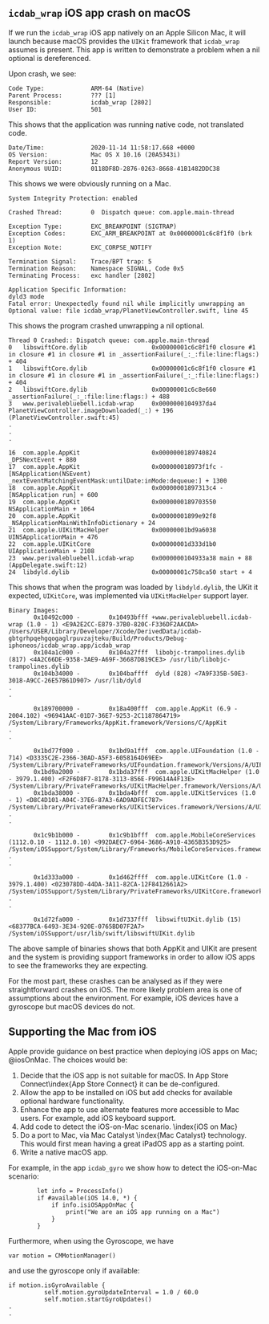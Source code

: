 ## `icdab_wrap` iOS app crash on macOS

If we run the `icdab_wrap` iOS app natively on an Apple Silicon Mac, it will launch because macOS provides the `UIKit` framework that `icdab_wrap` assumes is present.  This app is written to demonstrate a problem when a nil optional is dereferenced.

Upon crash, we see:
```
Code Type:             ARM-64 (Native)
Parent Process:        ??? [1]
Responsible:           icdab_wrap [2802]
User ID:               501
```

This shows that the application was running native code, not translated code.

```
Date/Time:             2020-11-14 11:58:17.668 +0000
OS Version:            Mac OS X 10.16 (20A5343i)
Report Version:        12
Anonymous UUID:        0118DF8D-2876-0263-8668-41B1482DDC38
```

This shows we were obviously running on a Mac.

```
System Integrity Protection: enabled

Crashed Thread:        0  Dispatch queue: com.apple.main-thread

Exception Type:        EXC_BREAKPOINT (SIGTRAP)
Exception Codes:       EXC_ARM_BREAKPOINT at 0x00000001c6c8f1f0 (brk 1)
Exception Note:        EXC_CORPSE_NOTIFY

Termination Signal:    Trace/BPT trap: 5
Termination Reason:    Namespace SIGNAL, Code 0x5
Terminating Process:   exc handler [2802]

Application Specific Information:
dyld3 mode
Fatal error: Unexpectedly found nil while implicitly unwrapping an Optional value: file icdab_wrap/PlanetViewController.swift, line 45
```

This shows the program crashed unwrapping a nil optional.

```
Thread 0 Crashed:: Dispatch queue: com.apple.main-thread
0   libswiftCore.dylib                  0x00000001c6c8f1f0 closure #1 in closure #1 in closure #1 in _assertionFailure(_:_:file:line:flags:) + 404
1   libswiftCore.dylib                  0x00000001c6c8f1f0 closure #1 in closure #1 in closure #1 in _assertionFailure(_:_:file:line:flags:) + 404
2   libswiftCore.dylib                  0x00000001c6c8e660 _assertionFailure(_:_:file:line:flags:) + 488
3   www.perivalebluebell.icdab-wrap     0x0000000104937da4 PlanetViewController.imageDownloaded(_:) + 196 (PlanetViewController.swift:45)
.
.
.

16  com.apple.AppKit                    0x0000000189740824 _DPSNextEvent + 880
17  com.apple.AppKit                    0x000000018973f1fc -[NSApplication(NSEvent) _nextEventMatchingEventMask:untilDate:inMode:dequeue:] + 1300
18  com.apple.AppKit                    0x00000001897313c4 -[NSApplication run] + 600
19  com.apple.AppKit                    0x0000000189703550 NSApplicationMain + 1064
20  com.apple.AppKit                    0x00000001899e92f8 _NSApplicationMainWithInfoDictionary + 24
21  com.apple.UIKitMacHelper            0x00000001bd9a6038 UINSApplicationMain + 476
22  com.apple.UIKitCore                 0x00000001d333d1b0 UIApplicationMain + 2108
23  www.perivalebluebell.icdab-wrap     0x0000000104933a38 main + 88 (AppDelegate.swift:12)
24  libdyld.dylib                       0x00000001c758ca50 start + 4
```

This shows that when the program was loaded by `libdyld.dylib`, the UKit it expected, `UIKitCore`, was implemented via `UIKitMacHelper` support layer.

```
Binary Images:
       0x10492c000 -        0x10493bfff +www.perivalebluebell.icdab-wrap (1.0 - 1) <E9A2E2CC-E879-37B0-820C-F336DF2AACDA> /Users/USER/Library/Developer/Xcode/DerivedData/icdab-gbtgrhpqehgqogaglrpuvzajteku/Build/Products/Debug-iphoneos/icdab_wrap.app/icdab_wrap
       0x104a1c000 -        0x104a27fff  libobjc-trampolines.dylib (817) <4A2C66DE-9358-3AE9-A69F-36687DB19CE3> /usr/lib/libobjc-trampolines.dylib
       0x104b34000 -        0x104baffff  dyld (828) <7A9F335B-50E3-3018-A9CC-26E57B61D907> /usr/lib/dyld
.
.

       0x189700000 -        0x18a400fff  com.apple.AppKit (6.9 - 2004.102) <96941AAC-01D7-36E7-9253-2C1187864719> /System/Library/Frameworks/AppKit.framework/Versions/C/AppKit
.
.

       0x1bd77f000 -        0x1bd9a1fff  com.apple.UIFoundation (1.0 - 714) <D3335C2E-2366-30AD-A5F3-6058164D69EE> /System/Library/PrivateFrameworks/UIFoundation.framework/Versions/A/UIFoundation
       0x1bd9a2000 -        0x1bda37fff  com.apple.UIKitMacHelper (1.0 - 3979.1.400) <F2F6D8F7-8178-3113-856E-F99614A4F13E> /System/Library/PrivateFrameworks/UIKitMacHelper.framework/Versions/A/UIKitMacHelper
       0x1bda38000 -        0x1bda4bfff  com.apple.UIKitServices (1.0 - 1) <D8C4D101-A04C-37E6-87A3-6AD9ADFEC787> /System/Library/PrivateFrameworks/UIKitServices.framework/Versions/A/UIKitServices
.
.

       0x1c9b1b000 -        0x1c9b1bfff  com.apple.MobileCoreServices (1112.0.10 - 1112.0.10) <992DAEC7-6964-3686-A910-4365B353D925> /System/iOSSupport/System/Library/Frameworks/MobileCoreServices.framework/Versions/A/MobileCoreServices
.
.

       0x1d333a000 -        0x1d462ffff  com.apple.UIKitCore (1.0 - 3979.1.400) <023078DD-44DA-3A11-82CA-12F8412661A2> /System/iOSSupport/System/Library/PrivateFrameworks/UIKitCore.framework/Versions/A/UIKitCore
.
.

       0x1d72fa000 -        0x1d7337fff  libswiftUIKit.dylib (15) <68377BCA-6493-3E34-920E-0765BD07F2A7> /System/iOSSupport/usr/lib/swift/libswiftUIKit.dylib
```

The above sample of binaries shows that both AppKit and UIKit are present and the system is providing support frameworks in order to allow iOS apps to see the frameworks they are expecting.

For the most part, these crashes can be analysed as if they were straightforward crashes on iOS.  The more likely problem area is one of assumptions about the environment.  For example, iOS devices have a gyroscope but macOS devices do not.

## Supporting the Mac from iOS

Apple provide guidance on best practice when deploying iOS apps on Mac; @iosOnMac.  The choices would be:

1. Decide that the iOS app is not suitable for macOS.  In App Store Connect\index{App Store Connect} it can be de-configured.
2. Allow the app to be installed on iOS but add checks for available optional hardware functionality.
3. Enhance the app to use alternate features more accessible to Mac users.  For example, add iOS keyboard support.
4. Add code to detect the iOS-on-Mac scenario. \index{iOS on Mac}
5. Do a port to Mac, via Mac Catalyst \index{Mac Catalyst} technology.  This would first mean having a great iPadOS app as a starting point.
6. Write a native macOS app.

For example, in the app `icdab_gyro` we show how to detect the iOS-on-Mac scenario:

```
        let info = ProcessInfo()
        if #available(iOS 14.0, *) {
            if info.isiOSAppOnMac {
                print("We are an iOS app running on a Mac")
            }
        }
```

Furthermore, when using the Gyroscope, we have
```
var motion = CMMotionManager()
```

and use the gyroscope only if available:
```
if motion.isGyroAvailable {
          self.motion.gyroUpdateInterval = 1.0 / 60.0
          self.motion.startGyroUpdates()
.
.
```
